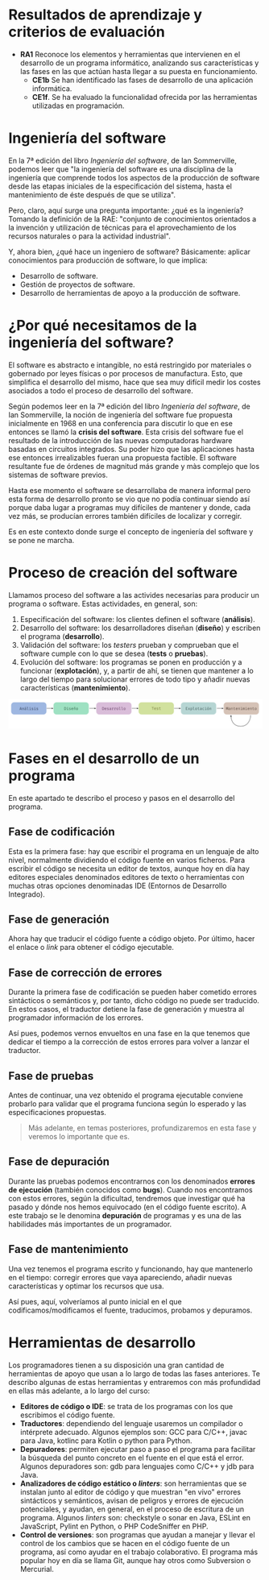 # Resultados de aprendizaje y criterios de evaluación

- **RA1** Reconoce los elementos y herramientas que intervienen en el desarrollo de un programa informático, analizando sus características y las fases en las que actúan hasta llegar a su puesta en funcionamiento.
  - **CE1b** Se han identificado las fases de desarrollo de una aplicación informática.
  - **CE1f**. Se ha evaluado la funcionalidad ofrecida por las herramientas utilizadas en programación.

# Ingeniería del software

En la 7ª edición del libro *Ingeniería del software*, de Ian Sommerville, podemos leer que "la ingeniería del software es una disciplina de la ingeniería que comprende todos los aspectos de la producción de software desde las etapas iniciales de la especificación del sistema, hasta el mantenimiento de éste después de que se utiliza".

Pero, claro, aquí surge una pregunta importante: ¿qué es la ingeniería? Tomando la definición de la RAE: "conjunto de conocimientos orientados a la invención y utilización de técnicas para el aprovechamiento de los recursos naturales o para la actividad industrial".

Y, ahora bien, ¿qué hace un ingeniero de software? Básicamente: aplicar conocimientos para producción de software, lo que implica:

- Desarrollo de software.
- Gestión de proyectos de software.
- Desarrollo de herramientas de apoyo a la producción de software.

# ¿Por qué necesitamos de la ingeniería del software?

El software es abstracto e intangible, no está restringido por materiales o gobernado por leyes físicas o por procesos de manufactura. Esto, que simplifica el desarrollo del mismo, hace que sea muy difícil medir los costes asociados a todo el proceso de desarrollo del software.

Según podemos leer en la 7ª edición del libro *Ingeniería del software*, de Ian Sommerville, la noción de ingeniería del software fue propuesta inicialmente en 1968 en una conferencia para discutir lo que en ese entonces se llamó la **crisis del software**. Esta crisis del software fue el resultado de la introducción de las nuevas computadoras hardware basadas en circuitos integrados. Su poder hizo que las aplicaciones hasta ese entonces irrealizables fueran una propuesta factible. El software resultante fue de órdenes de magnitud más grande y màs complejo que los sistemas de software previos.

Hasta ese momento el software se desarrollaba de manera informal pero esta forma de desarrollo pronto se vio que no podía continuar siendo así porque daba lugar a programas muy difíciles de mantener y donde, cada vez más, se producían errores también difíciles de localizar y corregir.

Es en este contexto donde surge el concepto de ingeniería del software y se pone ne marcha.

# Proceso de creación del software

Llamamos proceso del software a las activides necesarias para producir un programa o software. Estas actividades, en general, son:

1. Especificación del software: los clientes definen el software (**análisis**).
2. Desarrollo del software: los desarrolladores diseñan (**diseño**) y escriben el programa (**desarrollo**).
3. Validación del software: los *testers* prueban y comprueban que el software cumple con lo que se desea (**tests** o **pruebas**).
4. Evolución del software: los programas se ponen en producción y a funcionar (**explotación**), y, a partir de ahí, se tienen que mantener a lo largo del tiempo para solucionar errores de todo tipo y añadir nuevas características (**mantenimiento**).

![Proceso del software](./img/proceso_software.png)






# Fases en el desarrollo de un programa

En este apartado te describo el proceso y pasos en el desarrollo del programa.

## Fase de codificación

Esta es la primera fase: hay que escribir el programa en un lenguaje de alto nivel, normalmente dividiendo el código fuente en varios ficheros. Para escribir el código se necesita un editor de textos, aunque hoy en día hay editores especiales denominados editores de texto o herramientas con muchas otras opciones denominadas IDE (Entornos de Desarrollo Integrado).

## Fase de generación

Ahora hay que traducir el código fuente a código objeto. Por último, hacer el enlace o *link* para obtener el código ejecutable.

## Fase de corrección de errores

Durante la primera fase de codificación se pueden haber cometido errores sintácticos o semánticos y, por tanto, dicho código no puede ser traducido. En estos casos, el traductor detiene la fase de generación y muestra al programador información de los errores.

Así pues, podemos vernos envueltos en una fase en la que tenemos que dedicar el tiempo a la corrección de estos errores para volver a lanzar el traductor.

## Fase de pruebas

Antes de continuar, una vez obtenido el programa ejecutable conviene probarlo para validar que el programa funciona según lo esperado y las especificaciones propuestas.

> Más adelante, en temas posteriores, profundizaremos en esta fase y veremos lo importante que es.

## Fase de depuración

Durante las pruebas podemos encontrarnos con los denominados **errores de ejecución** (también conocidos como **bugs**). Cuando nos encontramos con estos errores, según la dificultad, tendremos que investigar qué ha pasado y dónde nos hemos equivocado (en el código fuente escrito). A este trabajo se le denomina **depuración** de programas y es una de las habilidades más importantes de un programador.

## Fase de mantenimiento

Una vez tenemos el programa escrito y funcionando, hay que mantenerlo en el tiempo: corregir errores que vaya apareciendo, añadir nuevas características y optimar los recursos que usa.

Así pues, aquí, volveríamos al punto inicial en el que codificamos/modificamos el fuente, traducimos, probamos y depuramos.

# Herramientas de desarrollo

Los programadores tienen a su disposición una gran cantidad de herramientas de apoyo que usan a lo largo de todas las fases anteriores. Te describo algunas de estas herramientas y entraremos con más profundidad en ellas más adelante, a lo largo del curso:

- **Editores de código o IDE**: se trata de los programas con los que escribimos el código fuente.
- **Traductores**: dependiendo del lenguaje usaremos un compilador o intérprete adecuado. Algunos ejemplos son: GCC para C/C++, javac para Java, kotlinc para Kotlin o python para Python.
- **Depuradores**: permiten ejecutar paso a paso el programa para facilitar la búsqueda del punto concreto en el fuente en el que está el error. Algunos depuradores son: gdb para lenguajes como C/C++ y jdb para Java.
- **Analizadores de código estático o *linters***: son herramientas que se instalan junto al editor de código y que muestran "en vivo" errores sintácticos y semánticos, avisan de peligros y errores de ejecución potenciales, y ayudan, en general, en el proceso de escritura de un programa. Algunos *linters* son: checkstyle o sonar en Java, ESLint en JavaScript, Pylint en Python, o PHP CodeSniffer en PHP.
- **Control de versiones**: son programas que ayudan a manejar y llevar el control de los cambios que se hacen en el código fuente de un programa, así como ayudar en el trabajo colaborativo. El programa más popular hoy en día se llama Git, aunque hay otros como Subversion o Mercurial.
